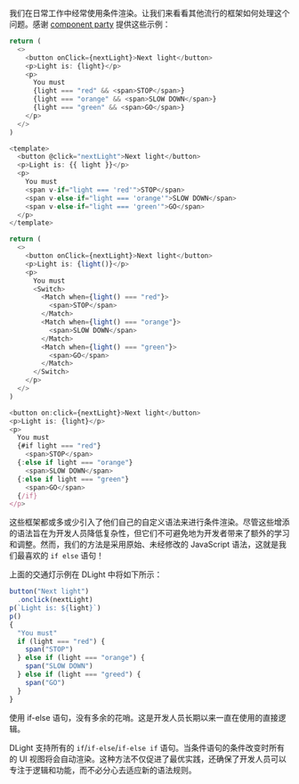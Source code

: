 我们在日常工作中经常使用条件渲染。让我们来看看其他流行的框架如何处理这个问题。感谢 [component party](https://component-party.dev/#conditional) 提供这些示例：

```js [react]
return (
  <>
    <button onClick={nextLight}>Next light</button>
    <p>Light is: {light}</p>
    <p>
      You must
      {light === "red" && <span>STOP</span>}
      {light === "orange" && <span>SLOW DOWN</span>}
      {light === "green" && <span>GO</span>}
    </p>
  </>
)
```

```js [vue]
<template>
  <button @click="nextLight">Next light</button>
  <p>Light is: {{ light }}</p>
  <p>
    You must
    <span v-if="light === 'red'">STOP</span>
    <span v-else-if="light === 'orange'">SLOW DOWN</span>
    <span v-else-if="light === 'green'">GO</span>
  </p>
</template>
```

```js [solid]
return (
  <>
    <button onClick={nextLight}>Next light</button>
    <p>Light is: {light()}</p>
    <p>
      You must
      <Switch>
        <Match when={light() === "red"}>
          <span>STOP</span>
        </Match>
        <Match when={light() === "orange"}>
          <span>SLOW DOWN</span>
        </Match>
        <Match when={light() === "green"}>
          <span>GO</span>
        </Match>
      </Switch>
    </p>
  </>
)
```

```js [svelte]
<button on:click={nextLight}>Next light</button>
<p>Light is: {light}</p>
<p>
  You must
  {#if light === "red"}
    <span>STOP</span>
  {:else if light === "orange"}
    <span>SLOW DOWN</span>
  {:else if light === "green"}
    <span>GO</span>
  {/if}
</p>
```

这些框架都或多或少引入了他们自己的自定义语法来进行条件渲染。尽管这些增添的语法旨在为开发人员降低复杂性，但它们不可避免地为开发者带来了额外的学习和调整。然而，我们的方法是采用原始、未经修改的 JavaScript 语法，这就是我们最喜欢的 `if else` 语句！

上面的交通灯示例在 DLight 中将如下所示：

```js [dlight]
button("Next light")
  .onclick(nextLight)
p(`Light is: ${light}`)
p()
{
  "You must"
  if (light === "red") {
    span("STOP")
  } else if (light === "orange") {
    span("SLOW DOWN")
  } else if (light === "greed") {
    span("GO")
  }
}
```

使用 if-else 语句，没有多余的花哨。这是开发人员长期以来一直在使用的直接逻辑。

DLight 支持所有的 `if`/`if-else`/`if-else if` 语句。当条件语句的条件改变时所有的 UI 视图将会自动渲染。这种方法不仅促进了最优实践，还确保了开发人员可以专注于逻辑和功能，而不必分心去适应新的语法规则。
